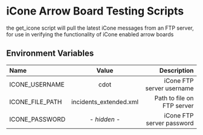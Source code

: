 # iCone Arrow Board Testing Scripts

the get_icone script will pull the latest iCone messages from an FTP server, for use in verifying the functionality of iCone enabled arrow boards


## Environment Variables

| Name                 |          Value           |                                    Description |
| :------------------- | :----------------------: | ---------------------------------------------: |
| ICONE_USERNAME         |       cdot       |                      iCone FTP server username |
| ICONE_FILE_PATH        | incidents_extended.xml |                     Path to file on FTP server |
| ICONE_PASSWORD |           - *hidden* -       | iCone FTP server password |
